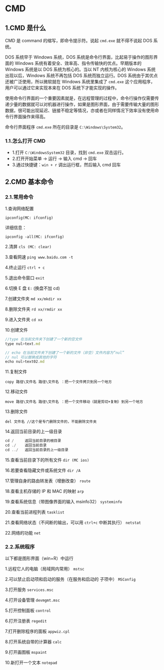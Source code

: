 # CMD

## 1.CMD 是什么

CMD 是 command 的缩写，即命令提示符。说起 `cmd.exe` 就不得不说起 DOS 系统。

DOS 系统早于 Windows 系统，DOS 系统是命令行界面，比起易于操作的图形界面的 Windows 系统有着安全、效率高、指令传输快的优点。早期版本的 Windows 系统是以 DOS 系统为核心的。当以 NT 内核为核心的 Windows 系统出现以后，Windows 系统不再包括 DOS 系统而独立运行。DOS 系统由于其优点还被广泛使用，所以微软就在 Windows 系统里集成了 `cmd.exe` 这个应用程序，用户可以通过它来实现本来在 DOS 系统下才能实现的操作。

使用命令行界面的一个重要因素就是，在远程管理的过程中，命令行操作仅需要传递少量的数据就可以对机器进行操作，如果是图形界面，由于需要传输大量的图形数据，很可能出现延迟、链接不稳定等情况，亦或者在同样情况下效率没有使用命令行界面操作来得高。

命令行界面程序 `cmd.exe` 所在的目录是 `C:\Windows\System32`。

### 1.1.怎么打开 CMD

- 1.打开 `C:\WindowsSystem32` 目录，找到 `cmd.exe` 双击运行。
- 2.打开开始菜单 -> 运行 -> 输入 cmd -> 回车
- 3.通过快捷键：`win + r` 调出运行框，然后输入 cmd 回车

## 2.CMD 基本命令

### 2.1.常用命令

1.查询网络配置

`ipconfig(MC: ifconfig)`

详细信息：

`ipconfig -all(MC: ifconfig)`

2.清屏 `cls (MC: clear)`

3.查看网速 `ping www.baidu.com -t`

4.终止运行 `ctrl + c`

5.退出命令窗口 `exit`

6.切换 E 盘 `E:` (换盘不加 cd)

7.创建文件夹 `md xx/mkdir xx`

8.删除文件夹 `rd xx/rmdir xx`

9.进入文件夹 `cd xx`

10.创建文件

```js
//type 在当前文件夹下创建了一个新的空文件
type nul>text.md

// echo 在当前文件夹下创建了一个新的文件（非空）文件内容为“nul”
// nul 可以替换成其他的字符
echo nul>text02.md

```

11.复制文件

`copy 路径\文件名 路径\文件名 ：把一个文件拷贝到另一个地方`

12.移动文件

`move 路径\文件名 路径\文件名 ：把一个文件移动（就是剪切+复制）到另一个地方`

13.删除文件

`del 文件名 //这个是专门删除文件的，不能删除文件夹`

14.返回当前目录的上一级目录

```javascript
cd /     返回当前目录的根目录
cd ./    返回当前目录
cd ../   返回当前目录的上一级目录
```

15.查看当前目录下的所有文件 `dir (MC ios)`

16.若要查看隐藏文件或系统文件 `dir /A`

17.管理自身的路由转发表（增删改查） `route`

18.查看主机存储的 IP 和 MAC 的映射 `arp`

19.查看系统信息（带图像界面的输入 msinfo32） `systeminfo`

20.查看当前进程列表 `tasklist`

21.查看网络状态（不间断的输出，可以用 `ctrl+c` 中断其执行） `netstat`

22.网络的功能 `net`

### 2.2.系统程序

以下都是图形界面（win+R）中运行

1.远程它人的电脑（局域网内常用） `mstsc`

2.可以禁止启动项和启动的服务（在服务和启动的 子项中） `MSConfig`

3.打开服务 `services.msc`

4.打开设备管理 `devmgmt.msc`

5.打开控制面板 `control`

6.打开注册表 `regedit`

7.打开删除程序的面板 `appwiz.cpl`

8.打开系统自带的计算器 `calc`

9.打开画图板 `mspaint`

10.新打开一个文本 `notepad`
